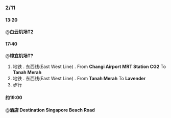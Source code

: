 ### 2/11

#### 13:20
@**白云机场T2**

#### 17:40
@**樟宜机场T?**

1. 地铁 . 东西线(East West Line) . From **Changi Airport MRT Station CG2** To **Tanah Merah**
1. 地铁 . 东西线(East West Line) . From **Tanah Merah** To **Lavender**
1. 步行

#### 约19:00
@**酒店 Destination Singapore Beach Road**
